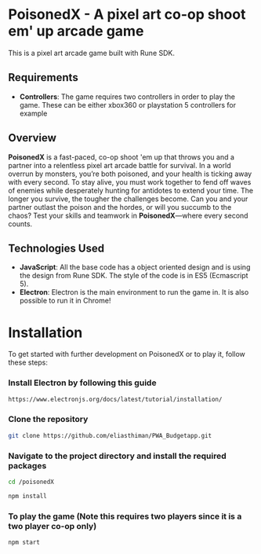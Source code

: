 # PoisonedX - A pixel art co-op shoot em' up arcade game

This is a pixel art arcade game built with Rune SDK. 

## Requirements 
- **Controllers**: The game requires two controllers in order to play the game. These can be either xbox360 or playstation 5 controllers for example


## Overview

**PoisonedX** is a fast-paced, co-op shoot 'em up that throws you and a partner into a relentless pixel art arcade battle for survival. In a world overrun by monsters, you’re both poisoned, and your health is ticking away with every second. To stay alive, you must work together to fend off waves of enemies while desperately hunting for antidotes to extend your time. The longer you survive, the tougher the challenges become. Can you and your partner outlast the poison and the hordes, or will you succumb to the chaos? Test your skills and teamwork in **PoisonedX**—where every second counts.

## Technologies Used

- **JavaScript**: All the base code has a object oriented design and is using the design from Rune SDK. The style of the code is in ES5 (Ecmascript 5).
- **Electron**: Electron is the main environment to run the game in. It is also possible to run it in Chrome!

# Installation

To get started with further development on PoisonedX or to play it, follow these steps:

### Install Electron by following this guide
```bash
https://www.electronjs.org/docs/latest/tutorial/installation/
```

### Clone the repository
```bash
git clone https://github.com/eliasthiman/PWA_Budgetapp.git
```

### Navigate to the project directory and install the required packages
```bash
cd /poisonedX
```
```bash
npm install
```

### To play the game (Note this requires two players since it is a two player co-op only)

```bash
npm start 
```

